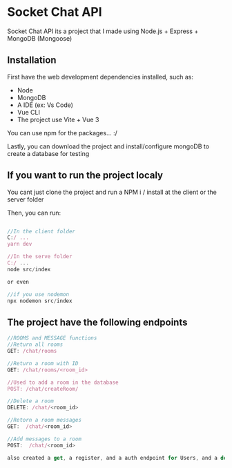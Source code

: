 # Socket Chat API

Socket Chat API its a project that I made using Node.js + Express + MongoDB (Mongoose)

## Installation

First have the web development dependencies installed, such as:

- Node
- MongoDB
- A IDE (ex: Vs Code)
- Vue CLI 
- The project use Vite + Vue 3

You can use npm for the packages... :/

Lastly, you can download the project and install/configure mongoDB to create a database for testing

## If you want to run the project localy

You cant just clone the project and run a NPM i / install at the client or the server folder

Then, you can run:

```javascript

//In the client folder 
C:/ ... 
yarn dev

//In the serve folder 
C:/ ... 
node src/index

or even

//if you use nodemon
npx nodemon src/index

```


## The project have the following endpoints

```javascript
//ROOMS and MESSAGE functions
//Return all rooms 
GET: /chat/rooms

//Return a room with ID
GET: /chat/rooms/<room_id>

//Used to add a room in the database
POST: /chat/createRoom/

//Delete a room
DELETE: /chat/<room_id>

//Retorn a room messages
GET:  /chat/<room_id>

//Add messages to a room
POST:  /chat/<room_id>

also created a get, a register, and a auth endpoint for Users, and a delete for messages
```
